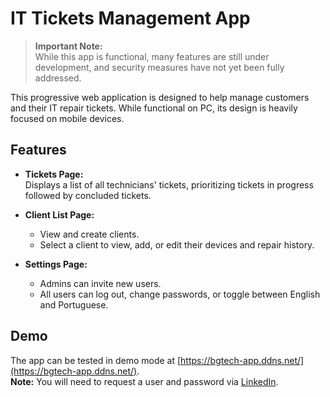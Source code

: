 # IT Tickets Management App

> **Important Note:**  
> While this app is functional, many features are still under development, and security measures have not yet been fully addressed.  

This progressive web application is designed to help manage customers and their IT repair tickets. While functional on PC, its design is heavily focused on mobile devices.  

## Features  

- **Tickets Page:**  
  Displays a list of all technicians' tickets, prioritizing tickets in progress followed by concluded tickets.  

- **Client List Page:**  
  - View and create clients.  
  - Select a client to view, add, or edit their devices and repair history.  

- **Settings Page:**  
  - Admins can invite new users.  
  - All users can log out, change passwords, or toggle between English and Portuguese.  

## Demo  

The app can be tested in demo mode at [https://bgtech-app.ddns.net/](https://bgtech-app.ddns.net/).  
**Note:** You will need to request a user and password via [LinkedIn](https://www.linkedin.com/in/bruno-gloria).  
